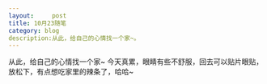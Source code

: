 ```yaml
---
layout:     post
title: 10月23随笔   
category: blog
description:从此，给自己的心情找一个家~。
---
```


从此，给自己的心情找一个家~
今天真累，眼睛有些不舒服，回去可以贴片眼贴，放松下，有点想吃家里的辣条了，哈哈~
